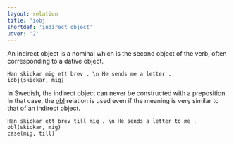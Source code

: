 ```yaml
---
layout: relation
title: 'iobj'
shortdef: 'indirect object'
udver: '2'
---
```


An indirect object is a nominal which is the second object of the verb, often corresponding to a dative object.

~~~ sdparse
Han skickar mig ett brev . \n He sends me a letter .
iobj(skickar, mig)
~~~

In Swedish, the indirect object can never be constructed with a preposition. In that case, the [obl]() relation
is used even if the meaning is very similar to that of an indirect object.

~~~ sdparse
Han skickar ett brev till mig . \n He sends a letter to me .
obl(skickar, mig)
case(mig, till)
~~~

<!-- Interlanguage links updated Út 9. května 2023, 20:04:18 CEST -->
